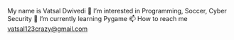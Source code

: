 My name is Vatsal Dwivedi
👀 I’m interested in Programming, Soccer, Cyber Security
🌱 I’m currently learning Pygame
📫 How to reach me vatsal123crazy@gmail.com

<!---
Vatsal101/Vatsal101 is a ✨ special ✨ repository because its `README.md` (this file) appears on your GitHub profile.
You can click the Preview link to take a look at your changes.
--->

